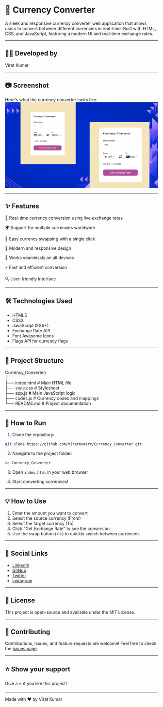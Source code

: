

# 💱 Currency Converter

A sleek and responsive currency converter web application that allows users to convert between different currencies in real-time. Built with HTML, CSS, and JavaScript, featuring a modern UI and real-time exchange rates.

- - -
## 👨‍💻 Developed by  
Virat Kumar

- - -
## 📷 Screenshot  
Here's what the currency converter looks like:  
![Currency Converter Screenshot](https://github.com/ViratKumarr/Currency_Converter/blob/92425b45153f5ae0ba82838051f99b09e6f6f42f/currency_converter.png)

- - -
## ✨ Features

💱 Real-time currency conversion using live exchange rates

🌍 Support for multiple currencies worldwide

🔄 Easy currency swapping with a single click

🎨 Modern and responsive design

📱 Works seamlessly on all devices

⚡ Fast and efficient conversion

🔍 User-friendly interface

- - -
## 🛠️ Technologies Used

- HTML5
- CSS3
- JavaScript (ES6+)
- Exchange Rate API
- Font Awesome Icons
- Flags API for currency flags

- - -
## 📁 Project Structure

Currency_Converter/  
│  
├── index.html          # Main HTML file  
├── style.css          # Stylesheet  
├── app.js            # Main JavaScript logic  
├── codes.js          # Currency codes and mappings  
└── README.md         # Project documentation  

- - -
## 🚀 How to Run

1. Clone the repository:
```bash
git clone https://github.com/ViratKumarr/Currency_Converter.git
```

2. Navigate to the project folder:
```bash
cd Currency_Converter
```

3. Open `index.html` in your web browser

4. Start converting currencies!

- - -
## 💡 How to Use

1. Enter the amount you want to convert
2. Select the source currency (From)
3. Select the target currency (To)
4. Click "Get Exchange Rate" to see the conversion
5. Use the swap button (↔️) to quickly switch between currencies

- - -
## 🔗 Social Links

- [LinkedIn](https://www.linkedin.com/in/virat-kumar-b0b57024a/)
- [GitHub](https://github.com/ViratKumarr)
- [Twitter](https://x.com/___ViRaT____)
- [Instagram](https://www.instagram.com/___virat_chaudhary___)

- - -
## 📝 License
This project is open-source and available under the MIT License.

- - -
## 🤝 Contributing
Contributions, issues, and feature requests are welcome! Feel free to check the [issues page](https://github.com/ViratKumarr/Currency_Converter/issues).

- - -
## ⭐ Show your support
Give a ⭐️ if you like this project!

---
Made with ❤️ by Virat Kumar

